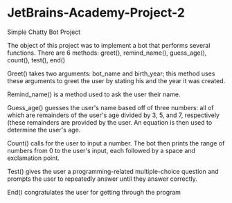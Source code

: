 # JetBrains-Academy-Project-2
Simple Chatty Bot Project

The object of this project was to implement a bot that performs several functions.
There are 6 methods: greet(), remind_name(), guess_age(), count(), test(), end()

Greet() takes two arguments: bot_name and birth_year; this method uses these arguments to
  greet the user by stating his and the year it was created.
  
  
Remind_name() is a method used to ask the user their name.


Guess_age() guesses the user's name based off of three numbers: all of which are remainders 
  of the user's age divided by 3, 5, and 7, respectively (these remainders are provided by 
  the user. An equation is then used to determine the user's age.
  
  
Count() calls for the user to input a number. The bot then prints the range of numbers 
  from 0 to the user's input, each followed by a space and exclamation point.
  
  
Test() gives the user a programming-related multiple-choice question and prompts the user to
  repeatedly answer until they answer correctly.
  
  
End() congratulates the user for getting through the program
